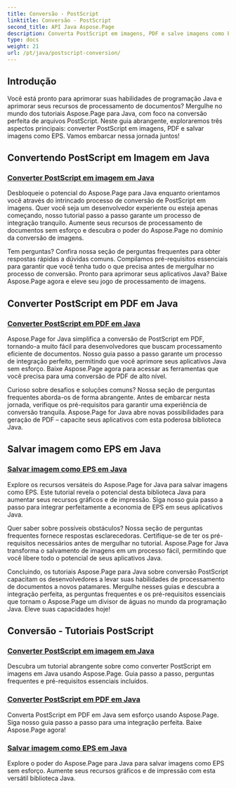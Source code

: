 ```yaml
---
title: Conversão - PostScript
linktitle: Conversão - PostScript
second_title: API Java Aspose.Page
description: Converta PostScript em imagens, PDF e salve imagens como EPS em Java com tutoriais Aspose.Page. Guias passo a passo, perguntas frequentes e pré-requisitos para uma integração perfeita.
type: docs
weight: 21
url: /pt/java/postscript-conversion/
---
```

## Introdução

Você está pronto para aprimorar suas habilidades de programação Java e aprimorar seus recursos de processamento de documentos? Mergulhe no mundo dos tutoriais Aspose.Page para Java, com foco na conversão perfeita de arquivos PostScript. Neste guia abrangente, exploraremos três aspectos principais: converter PostScript em imagens, PDF e salvar imagens como EPS. Vamos embarcar nessa jornada juntos!

## Convertendo PostScript em Imagem em Java

### [Converter PostScript em imagem em Java](./to-image/)

Desbloqueie o potencial do Aspose.Page para Java enquanto orientamos você através do intrincado processo de conversão de PostScript em imagens. Quer você seja um desenvolvedor experiente ou esteja apenas começando, nosso tutorial passo a passo garante um processo de integração tranquilo. Aumente seus recursos de processamento de documentos sem esforço e descubra o poder do Aspose.Page no domínio da conversão de imagens.

Tem perguntas? Confira nossa seção de perguntas frequentes para obter respostas rápidas a dúvidas comuns. Compilamos pré-requisitos essenciais para garantir que você tenha tudo o que precisa antes de mergulhar no processo de conversão. Pronto para aprimorar seus aplicativos Java? Baixe Aspose.Page agora e eleve seu jogo de processamento de imagens.

## Converter PostScript em PDF em Java

### [Converter PostScript em PDF em Java](./to-pdf/)

Aspose.Page for Java simplifica a conversão de PostScript em PDF, tornando-a muito fácil para desenvolvedores que buscam processamento eficiente de documentos. Nosso guia passo a passo garante um processo de integração perfeito, permitindo que você aprimore seus aplicativos Java sem esforço. Baixe Aspose.Page agora para acessar as ferramentas que você precisa para uma conversão de PDF de alto nível.

Curioso sobre desafios e soluções comuns? Nossa seção de perguntas frequentes aborda-os de forma abrangente. Antes de embarcar nesta jornada, verifique os pré-requisitos para garantir uma experiência de conversão tranquila. Aspose.Page for Java abre novas possibilidades para geração de PDF – capacite seus aplicativos com esta poderosa biblioteca Java.

## Salvar imagem como EPS em Java

### [Salvar imagem como EPS em Java](./save-image-as-eps/)

Explore os recursos versáteis do Aspose.Page for Java para salvar imagens como EPS. Este tutorial revela o potencial desta biblioteca Java para aumentar seus recursos gráficos e de impressão. Siga nosso guia passo a passo para integrar perfeitamente a economia de EPS em seus aplicativos Java.

Quer saber sobre possíveis obstáculos? Nossa seção de perguntas frequentes fornece respostas esclarecedoras. Certifique-se de ter os pré-requisitos necessários antes de mergulhar no tutorial. Aspose.Page for Java transforma o salvamento de imagens em um processo fácil, permitindo que você libere todo o potencial de seus aplicativos Java.

Concluindo, os tutoriais Aspose.Page para Java sobre conversão PostScript capacitam os desenvolvedores a levar suas habilidades de processamento de documentos a novos patamares. Mergulhe nesses guias e descubra a integração perfeita, as perguntas frequentes e os pré-requisitos essenciais que tornam o Aspose.Page um divisor de águas no mundo da programação Java. Eleve suas capacidades hoje!
## Conversão - Tutoriais PostScript
### [Converter PostScript em imagem em Java](./to-image/)
Descubra um tutorial abrangente sobre como converter PostScript em imagens em Java usando Aspose.Page. Guia passo a passo, perguntas frequentes e pré-requisitos essenciais incluídos.
### [Converter PostScript em PDF em Java](./to-pdf/)
Converta PostScript em PDF em Java sem esforço usando Aspose.Page. Siga nosso guia passo a passo para uma integração perfeita. Baixe Aspose.Page agora!
### [Salvar imagem como EPS em Java](./save-image-as-eps/)
Explore o poder do Aspose.Page para Java para salvar imagens como EPS sem esforço. Aumente seus recursos gráficos e de impressão com esta versátil biblioteca Java.